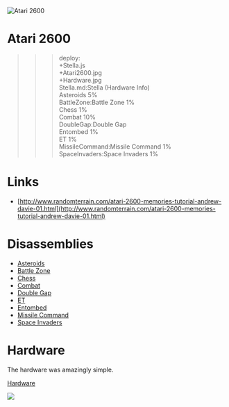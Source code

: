 ![Atari 2600](Atari2600.jpg)

# Atari 2600

>>> deploy:<br>
>>>   +Stella.js<br>
>>>   +Atari2600.jpg<br>
>>>   +Hardware.jpg<br>
>>>   Stella.md:Stella (Hardware Info)<br>
>>>   Asteroids 5%<br>
>>>   BattleZone:Battle Zone 1%<br>
>>>   Chess 1%<br>
>>>   Combat 10%<br>
>>>   DoubleGap:Double Gap<br>
>>>   Entombed 1%<br>
>>>   ET 1%<br>
>>>   MissileCommand:Missile Command 1%<br>
>>>   SpaceInvaders:Space Invaders 1%<br>

# Links
  * [http://www.randomterrain.com/atari-2600-memories-tutorial-andrew-davie-01.html](http://www.randomterrain.com/atari-2600-memories-tutorial-andrew-davie-01.html)

# Disassemblies

  * [Asteroids](Asteroids)
  * [Battle Zone](BattleZone)
  * [Chess](Chess)
  * [Combat](Combat)
  * [Double Gap](DoubleGap)
  * [ET](ET)
  * [Entombed](Entombed)
  * [Missile Command](MissileCommand)
  * [Space Invaders](SpaceInvaders)

# Hardware

The hardware was amazingly simple.

[Hardware](Stella.md)

![](Hardware.jpg)
